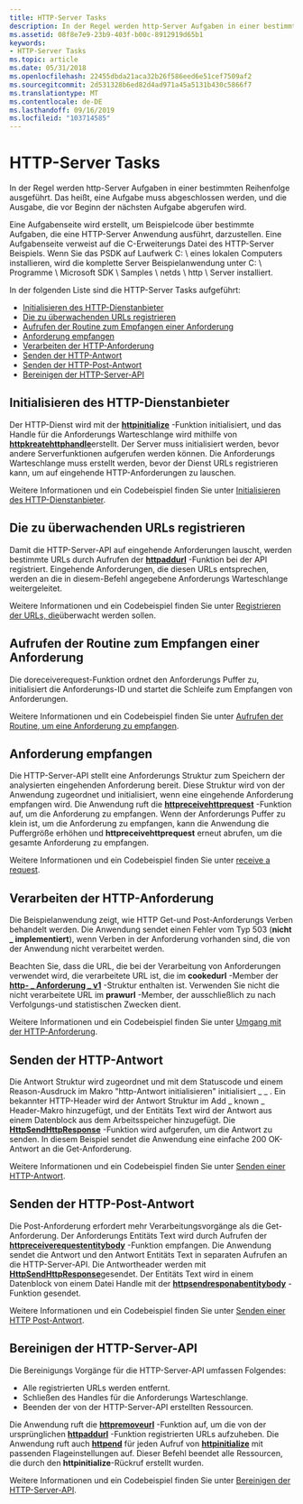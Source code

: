 ```yaml
---
title: HTTP-Server Tasks
description: In der Regel werden http-Server Aufgaben in einer bestimmten Reihenfolge ausgeführt. Das heißt, eine Aufgabe muss abgeschlossen werden, und die Ausgabe, die vor Beginn der nächsten Aufgabe abgerufen wird.
ms.assetid: 08f8e7e9-23b9-403f-b00c-8912919d65b1
keywords:
- HTTP-Server Tasks
ms.topic: article
ms.date: 05/31/2018
ms.openlocfilehash: 22455dbda21aca32b26f586eed6e51cef7509af2
ms.sourcegitcommit: 2d531328b6ed82d4ad971a45a5131b430c5866f7
ms.translationtype: MT
ms.contentlocale: de-DE
ms.lasthandoff: 09/16/2019
ms.locfileid: "103714585"
---
```

# <a name="http-server-tasks"></a>HTTP-Server Tasks

In der Regel werden http-Server Aufgaben in einer bestimmten Reihenfolge ausgeführt. Das heißt, eine Aufgabe muss abgeschlossen werden, und die Ausgabe, die vor Beginn der nächsten Aufgabe abgerufen wird.

Eine Aufgabenseite wird erstellt, um Beispielcode über bestimmte Aufgaben, die eine HTTP-Server Anwendung ausführt, darzustellen. Eine Aufgabenseite verweist auf die C-Erweiterungs Datei des HTTP-Server Beispiels. Wenn Sie das PSDK auf Laufwerk C: \\ eines lokalen Computers installieren, wird die komplette Server Beispielanwendung unter C: \\ Programme \\ Microsoft SDK \\ Samples \\ netds \\ http \\ Server installiert.

In der folgenden Liste sind die HTTP-Server Tasks aufgeführt:

-   [Initialisieren des HTTP-Dienstanbieter](#initialize-the-http-service)
-   [Die zu überwachenden URLs registrieren](#register-the-urls-to-listen-on)
-   [Aufrufen der Routine zum Empfangen einer Anforderung](#call-the-routine-to-receive-a-request)
-   [Anforderung empfangen](#receive-the-request)
-   [Verarbeiten der HTTP-Anforderung](#handle-the-http-request)
-   [Senden der HTTP-Antwort](#send-the-http-response)
-   [Senden der HTTP-Post-Antwort](#send-the-http-post-response)
-   [Bereinigen der HTTP-Server-API](#clean-up-the-http-server-api)

## <a name="initialize-the-http-service"></a>Initialisieren des HTTP-Dienstanbieter

Der HTTP-Dienst wird mit der [**httpinitialize**](/windows/desktop/api/Http/nf-http-httpinitialize) -Funktion initialisiert, und das Handle für die Anforderungs Warteschlange wird mithilfe von [**httpkreatehttphandle**](/windows/desktop/api/Http/nf-http-httpcreatehttphandle)erstellt. Der Server muss initialisiert werden, bevor andere Serverfunktionen aufgerufen werden können. Die Anforderungs Warteschlange muss erstellt werden, bevor der Dienst URLs registrieren kann, um auf eingehende HTTP-Anforderungen zu lauschen.

Weitere Informationen und ein Codebeispiel finden Sie unter [Initialisieren des HTTP-Dienstanbieter](http-server-sample-application.md).

## <a name="register-the-urls-to-listen-on"></a>Die zu überwachenden URLs registrieren

Damit die HTTP-Server-API auf eingehende Anforderungen lauscht, werden bestimmte URLs durch Aufrufen der [**httpaddurl**](/windows/desktop/api/Http/nf-http-httpaddurl) -Funktion bei der API registriert. Eingehende Anforderungen, die diesen URLs entsprechen, werden an die in diesem-Befehl angegebene Anforderungs Warteschlange weitergeleitet.

Weitere Informationen und ein Codebeispiel finden Sie unter [Registrieren der URLs, die](http-server-sample-application.md)überwacht werden sollen.

## <a name="call-the-routine-to-receive-a-request"></a>Aufrufen der Routine zum Empfangen einer Anforderung

Die doreceiverequest-Funktion ordnet den Anforderungs Puffer zu, initialisiert die Anforderungs-ID und startet die Schleife zum Empfangen von Anforderungen.

Weitere Informationen und ein Codebeispiel finden Sie unter [Aufrufen der Routine, um eine Anforderung zu empfangen](http-server-sample-application.md).

## <a name="receive-the-request"></a>Anforderung empfangen

Die HTTP-Server-API stellt eine Anforderungs Struktur zum Speichern der analysierten eingehenden Anforderung bereit. Diese Struktur wird von der Anwendung zugeordnet und initialisiert, wenn eine eingehende Anforderung empfangen wird. Die Anwendung ruft die [**httpreceivehttprequest**](/windows/desktop/api/Http/nf-http-httpreceivehttprequest) -Funktion auf, um die Anforderung zu empfangen. Wenn der Anforderungs Puffer zu klein ist, um die Anforderung zu empfangen, kann die Anwendung die Puffergröße erhöhen und **httpreceivehttprequest** erneut abrufen, um die gesamte Anforderung zu empfangen.

Weitere Informationen und ein Codebeispiel finden Sie unter [receive a request](http-server-sample-application.md).

## <a name="handle-the-http-request"></a>Verarbeiten der HTTP-Anforderung

Die Beispielanwendung zeigt, wie HTTP Get-und Post-Anforderungs Verben behandelt werden. Die Anwendung sendet einen Fehler vom Typ 503 (**nicht \_ implementiert**), wenn Verben in der Anforderung vorhanden sind, die von der Anwendung nicht verarbeitet werden.

Beachten Sie, dass die URL, die bei der Verarbeitung von Anforderungen verwendet wird, die verarbeitete URL ist, die im **cookedurl** -Member der [**http- \_ Anforderung \_ v1**](/windows/desktop/api/Http/ns-http-http_request_v1) -Struktur enthalten ist. Verwenden Sie nicht die nicht verarbeitete URL im **prawurl** -Member, der ausschließlich zu nach Verfolgungs-und statistischen Zwecken dient.

Weitere Informationen und ein Codebeispiel finden Sie unter [Umgang mit der HTTP-Anforderung](http-server-sample-application.md).

## <a name="send-the-http-response"></a>Senden der HTTP-Antwort

Die Antwort Struktur wird zugeordnet und mit dem Statuscode und einem Reason-Ausdruck im Makro "http-Antwort initialisieren" initialisiert \_ \_ . Ein bekannter HTTP-Header wird der Antwort Struktur im Add \_ known \_ Header-Makro hinzugefügt, und der Entitäts Text wird der Antwort aus einem Datenblock aus dem Arbeitsspeicher hinzugefügt. Die [**HttpSendHttpResponse**](/windows/desktop/api/Http/nf-http-httpsendhttpresponse) -Funktion wird aufgerufen, um die Antwort zu senden. In diesem Beispiel sendet die Anwendung eine einfache 200 OK-Antwort an die Get-Anforderung.

Weitere Informationen und ein Codebeispiel finden Sie unter [Senden einer HTTP-Antwort](http-server-sample-application.md).

## <a name="send-the-http-post-response"></a>Senden der HTTP-Post-Antwort

Die Post-Anforderung erfordert mehr Verarbeitungsvorgänge als die Get-Anforderung. Der Anforderungs Entitäts Text wird durch Aufrufen der [**httpreceiverequestentitybody**](/windows/desktop/api/Http/nf-http-httpreceiverequestentitybody) -Funktion empfangen. Die Anwendung sendet die Antwort und den Antwort Entitäts Text in separaten Aufrufen an die HTTP-Server-API. Die Antwortheader werden mit [**HttpSendHttpResponse**](/windows/desktop/api/Http/nf-http-httpsendhttpresponse)gesendet. Der Entitäts Text wird in einem Datenblock von einem Datei Handle mit der [**httpsendresponabentitybody**](/windows/desktop/api/Http/nf-http-httpsendresponseentitybody) -Funktion gesendet.

Weitere Informationen und ein Codebeispiel finden Sie unter [Senden einer HTTP Post-Antwort](http-server-sample-application.md).

## <a name="clean-up-the-http-server-api"></a>Bereinigen der HTTP-Server-API

Die Bereinigungs Vorgänge für die HTTP-Server-API umfassen Folgendes:

-   Alle registrierten URLs werden entfernt.
-   Schließen des Handles für die Anforderungs Warteschlange.
-   Beenden der von der HTTP-Server-API erstellten Ressourcen.

Die Anwendung ruft die [**httpremoveurl**](/windows/desktop/api/Http/nf-http-httpremoveurl) -Funktion auf, um die von der ursprünglichen [**httpaddurl**](/windows/desktop/api/Http/nf-http-httpaddurl) -Funktion registrierten URLs aufzuheben. Die Anwendung ruft auch [**httpend**](/windows/desktop/api/Http/nf-http-httpterminate) für jeden Aufruf von [**httpinitialize**](/windows/desktop/api/Http/nf-http-httpinitialize) mit passenden Flageinstellungen auf. Dieser Befehl beendet alle Ressourcen, die durch den **httpinitialize**-Rückruf erstellt wurden.

Weitere Informationen und ein Codebeispiel finden Sie unter [Bereinigen der HTTP-Server-API](http-server-sample-application.md).

 

 




